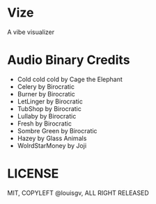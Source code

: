 # Vize

A vibe visualizer

# Audio Binary Credits

+ Cold cold cold by Cage the Elephant
+ Celery by Birocratic
+ Burner by Birocratic
+ LetLinger by Birocratic
+ TubShop by Birocratic
+ Lullaby by Birocratic
+ Fresh by Birocratic
+ Sombre Green by Birocratic
+ Hazey by Glass Animals
+ WolrdStarMoney by Joji

# LICENSE

MIT, COPYLEFT @louisgv, ALL RIGHT RELEASED
